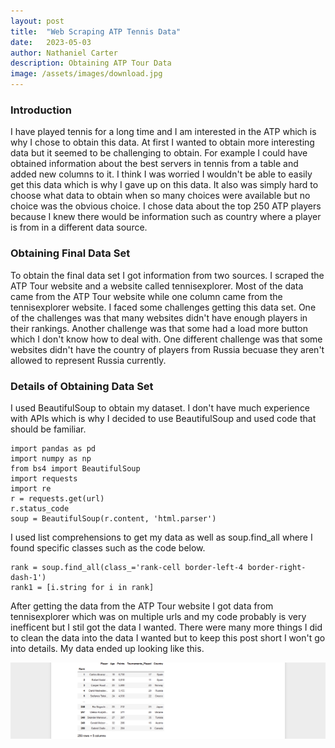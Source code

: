 ```yaml
---
layout: post
title:  "Web Scraping ATP Tennis Data"
date:   2023-05-03
author: Nathaniel Carter
description: Obtaining ATP Tour Data
image: /assets/images/download.jpg
---
```


### Introduction
I have played tennis for a long time and I am interested in the ATP which is why I chose to obtain this data. At first I wanted to obtain more interesting data but it seemed to be challenging to obtain. For example I could have obtained information about the best servers in tennis from a table and added new columns to it. I think I was worried I wouldn't be able to easily get this data which is why I gave up on this data. It also was simply hard to choose what data to obtain when so many choices were available but no choice was the obvious choice. I chose data about the top 250 ATP players because I knew there would be information such as country where a player is from in a different data source.

### Obtaining Final Data Set
To obtain the final data set I got information from two sources. I scraped the ATP Tour website and a website called tennisexplorer. Most of the data came from the ATP Tour website while one column came from the tennisexplorer website. I faced some challenges getting this data set. One of the challenges was that many websites didn't have enough players in their rankings. Another challenge was that some had a load more button which I don't know how to deal with. One different challenge was that some websites didn't have the country of players from Russia becuase they aren't allowed to represent Russia currently.

### Details of Obtaining Data Set
I used BeautifulSoup to obtain my dataset. I don't have much experience with APIs which is why I decided to use BeautifulSoup and used code that should be familiar.
```
import pandas as pd
import numpy as np
from bs4 import BeautifulSoup
import requests
import re
r = requests.get(url)
r.status_code
soup = BeautifulSoup(r.content, 'html.parser')
```
I used list comprehensions to get my data as well as soup.find_all where I found specific classes such as the code below.
```
rank = soup.find_all(class_='rank-cell border-left-4 border-right-dash-1')
rank1 = [i.string for i in rank]
```
After getting the data from the ATP Tour website I got data from tennisexplorer which was on multiple urls and my code probably is very inefficent but I stil got the data I wanted. There were many more things I did to clean the data into the data I wanted but to keep this post short I won't go into details. My data ended up looking like this.

![Figure](https://raw.githubusercontent.com/nancarte/nancarte.github.io/master/posts/images/txs9vgxa.bmp)

